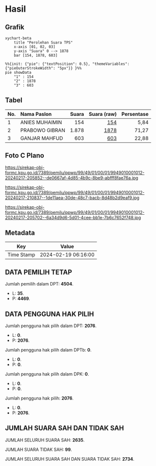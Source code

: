 # Hasil

## Grafik

```mermaid
xychart-beta
    title "Perolehan Suara TPS"
    x-axis [01, 02, 03]
    y-axis "Suara" 0 --> 1878
    bar [154, 1878, 603]
```

```mermaid
%%{init: {"pie": {"textPosition": 0.5}, "themeVariables": {"pieOuterStrokeWidth": "5px"}} }%%
pie showData
    "1" : 154
    "2" : 1878
    "3" : 603
```

## Tabel

| No. | Nama Paslon    | Suara | Suara (raw) | Persentase |
|:--- |:-------------- | -----:| -----------:| ----------:|
| 1   | ANIES MUHAIMIN | 154   | [154][p-1]  | 5,84       |
| 2   | PRABOWO GIBRAN | 1.878 | [1878][p-2] | 71,27      |
| 3   | GANJAR MAHFUD  | 603   | [603][p-3]  | 22,88      |


[p-1]: https://github.com/gigit-pemilu/pemilu-2024-99-luar-negeri/blob/main/pilpres/hitung-suara/sub/99-luar-negeri/sub/49-hong-kong-republik-rakyat-tiongkok/sub/01-hong-kong-republik-rakyat-tiongkok/sub/0001-hong-kong-republik-rakyat-tiongkok/sub/012-pos-008/sub/paslon-1.txt
[p-2]: https://github.com/gigit-pemilu/pemilu-2024-99-luar-negeri/blob/main/pilpres/hitung-suara/sub/99-luar-negeri/sub/49-hong-kong-republik-rakyat-tiongkok/sub/01-hong-kong-republik-rakyat-tiongkok/sub/0001-hong-kong-republik-rakyat-tiongkok/sub/012-pos-008/sub/paslon-2.txt
[p-3]: https://github.com/gigit-pemilu/pemilu-2024-99-luar-negeri/blob/main/pilpres/hitung-suara/sub/99-luar-negeri/sub/49-hong-kong-republik-rakyat-tiongkok/sub/01-hong-kong-republik-rakyat-tiongkok/sub/0001-hong-kong-republik-rakyat-tiongkok/sub/012-pos-008/sub/paslon-3.txt

## Foto C Plano

https://sirekap-obj-formc.kpu.go.id/7389/pemilu/ppwp/99/49/01/00/01/9949010001012-20240217-205852--de0667af-4d85-4b9c-8be9-abfff8fae76a.jpg

https://sirekap-obj-formc.kpu.go.id/7389/pemilu/ppwp/99/49/01/00/01/9949010001012-20240217-210837--1de11aea-30de-48c7-bacb-8d48b2d9eaf9.jpg

https://sirekap-obj-formc.kpu.go.id/7389/pemilu/ppwp/99/49/01/00/01/9949010001012-20240217-205702--6a34d9d6-5d01-4cee-bb1e-7b6c7652f748.jpg


## Metadata

| Key        | Value               |
| ---------- | ------------------- |
| Time Stamp | 2024-02-19 06:16:00 |


## DATA PEMILIH TETAP

Jumlah pemilih dalam DPT: **4504**.
 * L: **35**.
 * P: **4469**.

## DATA PENGGUNA HAK PILIH

Jumlah pengguna hak pilih dalam DPT: **2076**.
 * L: **0**.
 * P: **2076**.

Jumlah pengguna hak pilih dalam DPTb: **0**.
 * L: **0**.
 * P: **0**.

Jumlah pengguna hak pilih dalam DPK: **0**.
 * L: **0**.
 * P: **0**.

Jumlah pengguna hak pilih: **2076**.
 * L: **0**.
 * P: **2076**.

## JUMLAH SUARA SAH DAN TIDAK SAH

JUMLAH SELURUH SUARA SAH: **2635**.

JUMLAH SUARA TIDAK SAH: **99**.

JUMLAH SELURUH SUARA SAH DAN SUARA TIDAK SAH: **2734**.



